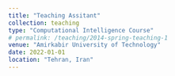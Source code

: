 ```yaml
---
title: "Teaching Assitant"
collection: teaching
type: "Computational Intelligence Course"
# permalink: /teaching/2014-spring-teaching-1
venue: "Amirkabir University of Technology"
date: 2022-01-01
location: "Tehran, Iran"
---
```


